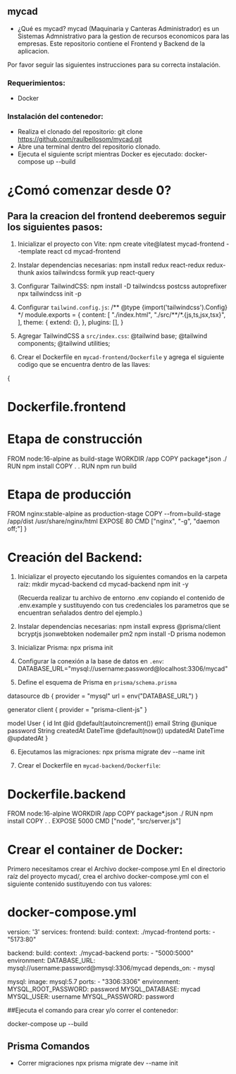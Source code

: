 ## mycad

- ¿Qué es mycad?
  mycad (Maquinaria y Canteras Administrador) es un Sistemas Admnistrativo para la gestion de recursos economicos para las empresas. Este repositorio contiene el Frontend y Backend de la aplicacion.

Por favor seguir las siguientes instrucciones para su correcta instalación.

### Requerimientos:

- Docker

### Instalación del contenedor:

- Realiza el clonado del repositorio: git clone https://github.com/raulbellosom/mycad.git
- Abre una terminal dentro del repositorio clonado.
- Ejecuta el siguiente script mientras Docker es ejecutado: docker-compose up --build

# ¿Comó comenzar desde 0?

## Para la creacion del frontend deeberemos seguir los siguientes pasos:

1. Inicializar el proyecto con Vite:
   npm create vite@latest mycad-frontend --template react
   cd mycad-frontend

2. Instalar dependencias necesarias:
   npm install redux react-redux redux-thunk axios tailwindcss formik yup react-query

3. Configurar TailwindCSS:
   npm install -D tailwindcss postcss autoprefixer
   npx tailwindcss init -p

4. Configurar `tailwind.config.js`:
   /** @type {import('tailwindcss').Config} \*/
   module.exports = {
   content: [
   "./index.html",
   "./src/**/\*.{js,ts,jsx,tsx}",
   ],
   theme: {
   extend: {},
   },
   plugins: [],
   }

5. Agregar TailwindCSS a `src/index.css`:
   @tailwind base;
   @tailwind components;
   @tailwind utilities;

6. Crear el Dockerfile en `mycad-frontend/Dockerfile` y agrega el siguiente codigo que se encuentra dentro de las llaves:

{

# Dockerfile.frontend

# Etapa de construcción

FROM node:16-alpine as build-stage
WORKDIR /app
COPY package\*.json ./
RUN npm install
COPY . .
RUN npm run build

# Etapa de producción

FROM nginx:stable-alpine as production-stage
COPY --from=build-stage /app/dist /usr/share/nginx/html
EXPOSE 80
CMD ["nginx", "-g", "daemon off;"]
}

# Creación del Backend:

1. Inicializar el proyecto ejecutando los siguientes comandos en la carpeta raíz:
   mkdir mycad-backend
   cd mycad-backend
   npm init -y

   (Recuerda realizar tu archivo de entorno .env copiando el contenido de .env.example y sustituyendo con tus credenciales los parametros que se encuentran señalados dentro del ejemplo.)

2. Instalar dependencias necesarias:
   npm install express @prisma/client bcryptjs jsonwebtoken nodemailer pm2
   npm install -D prisma nodemon

3. Inicializar Prisma:
   npx prisma init

4. Configurar la conexión a la base de datos en `.env`:
   DATABASE_URL="mysql://username:password@localhost:3306/mycad"

5. Define el esquema de Prisma en `prisma/schema.prisma`

datasource db {
provider = "mysql"
url = env("DATABASE_URL")
}

generator client {
provider = "prisma-client-js"
}

model User {
id Int @id @default(autoincrement())
email String @unique
password String
createdAt DateTime @default(now())
updatedAt DateTime @updatedAt
}

6. Ejecutamos las migraciones:
   npx prisma migrate dev --name init

7. Crear el Dockerfile en `mycad-backend/Dockerfile`:

# Dockerfile.backend

FROM node:16-alpine
WORKDIR /app
COPY package\*.json ./
RUN npm install
COPY . .
EXPOSE 5000
CMD ["node", "src/server.js"]

# Crear el container de Docker:

Primero necesitamos crear el Archivo docker-compose.yml
En el directorio raíz del proyecto mycad/, crea el archivo docker-compose.yml con el siguiente contenido sustituyendo con tus valores:

# docker-compose.yml

version: '3'
services:
frontend:
build:
context: ./mycad-frontend
ports: - "5173:80"

backend:
build:
context: ./mycad-backend
ports: - "5000:5000"
environment:
DATABASE_URL: mysql://username:password@mysql:3306/mycad
depends_on: - mysql

mysql:
image: mysql:5.7
ports: - "3306:3306"
environment:
MYSQL_ROOT_PASSWORD: password
MYSQL_DATABASE: mycad
MYSQL_USER: username
MYSQL_PASSWORD: password

##Ejecuta el comando para crear y/o correr el contenedor:

docker-compose up --build

## Prisma Comandos

- Correr migraciones
  npx prisma migrate dev --name init
